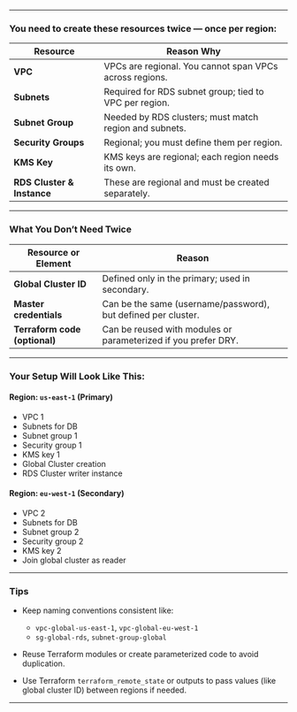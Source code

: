 
---

###  **You need to create these resources twice — once per region:**

| Resource                   | Reason Why                                              |
| -------------------------- | ------------------------------------------------------- |
| **VPC**                    | VPCs are regional. You cannot span VPCs across regions. |
| **Subnets**                | Required for RDS subnet group; tied to VPC per region.  |
| **Subnet Group**           | Needed by RDS clusters; must match region and subnets.  |
| **Security Groups**        | Regional; you must define them per region.              |
| **KMS Key**                | KMS keys are regional; each region needs its own.       |
| **RDS Cluster & Instance** | These are regional and must be created separately.      |

---

###  What You Don’t Need Twice

| Resource or Element           | Reason                                                         |
| ----------------------------- | -------------------------------------------------------------- |
| **Global Cluster ID**         | Defined only in the primary; used in secondary.                |
| **Master credentials**        | Can be the same (username/password), but defined per cluster.  |
| **Terraform code (optional)** | Can be reused with modules or parameterized if you prefer DRY. |

---

###  Your Setup Will Look Like This:

#### **Region: `us-east-1` (Primary)**

* VPC 1
* Subnets for DB
* Subnet group 1
* Security group 1
* KMS key 1
* Global Cluster creation
* RDS Cluster writer instance

#### **Region: `eu-west-1` (Secondary)**

* VPC 2
* Subnets for DB
* Subnet group 2
* Security group 2
* KMS key 2
* Join global cluster as reader

---

###  Tips

* Keep naming conventions consistent like:

  * `vpc-global-us-east-1`, `vpc-global-eu-west-1`
  * `sg-global-rds`, `subnet-group-global`
* Reuse Terraform modules or create parameterized code to avoid duplication.
* Use Terraform `terraform_remote_state` or outputs to pass values (like global cluster ID) between regions if needed.

---